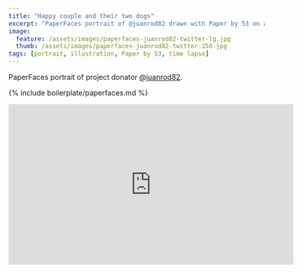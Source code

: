 ```yaml
---
title: "Happy couple and their two dogs"
excerpt: "PaperFaces portrait of @juanrod82 drawn with Paper by 53 on an iPad."
image: 
  feature: /assets/images/paperfaces-juanrod82-twitter-lg.jpg
  thumb: /assets/images/paperfaces-juanrod82-twitter-150.jpg
tags: [portrait, illustration, Paper by 53, time lapse]
---
```


PaperFaces portrait of project donator [@juanrod82](http://twitter.com/juanrod82).

{% include boilerplate/paperfaces.md %}

<iframe width="560" height="315" src="https://www.youtube.com/embed/ao7naXkW72Y" frameborder="0"> </iframe>
